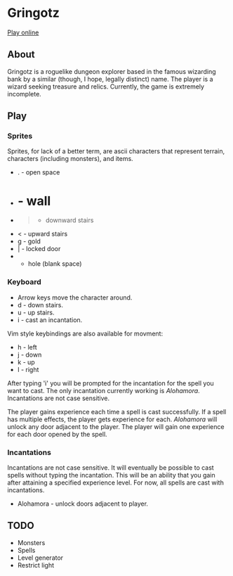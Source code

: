 Gringotz
========

[Play online](http://gringotz.chris-hanson.me)


About
-----
Gringotz is a roguelike dungeon explorer based in the famous wizarding bank by 
a similar (though, I hope, legally distinct) name. The player is a wizard
seeking treasure and relics. Currently, the game is extremely incomplete.

Play
----

### Sprites
Sprites, for lack of a better term, are ascii characters that represent terrain,
characters (including monsters), and items.

* . - open space
* # - wall
* > - downward stairs
* < - upward stairs
* g - gold
* | - locked door
*   - hole (blank space)

### Keyboard

* Arrow keys move the character around.
* d - down stairs.
* u - up stairs.
* i - cast an incantation.

Vim style keybindings are also available for movment:

* h - left
* j - down
* k - up
* l - right

After typing 'i' you will be prompted for the incantation for the spell you
want to cast. The only incantation currently working is *Alohamora*.
Incantations are not case sensitive.

The player gains experience each time a spell is cast successfully. If a spell
has multiple effects, the player gets experience for each. *Alohamora* will
unlock any door adjacent to the player. The player will gain one experience for
each door opened by the spell.

### Incantations

Incantations are not case sensitive. It will eventually be possible to cast
spells without typing the incantation. This will be an ability that you gain
after attaining a specified experience level. For now, all spells are cast with
incantations.

* Alohamora - unlock doors adjacent to player.

TODO
----

* Monsters
* Spells
* Level generator
* Restrict light
